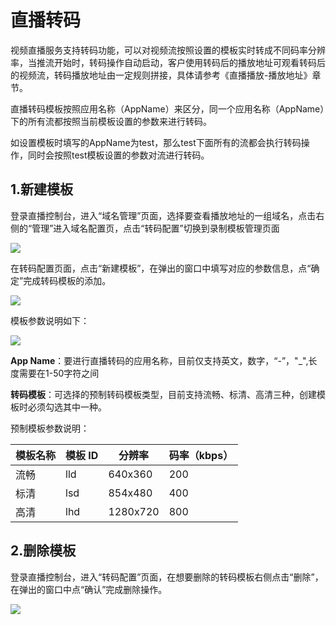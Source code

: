 # 直播转码

视频直播服务支持转码功能，可以对视频流按照设置的模板实时转成不同码率分辨率，当推流开始时，转码操作自动启动，客户使用转码后的播放地址可观看转码后的视频流，转码播放地址由一定规则拼接，具体请参考《直播播放-播放地址》章节。

直播转码模板按照应用名称（AppName）来区分，同一个应用名称（AppName）下的所有流都按照当前模板设置的参数来进行转码。

如设置模板时填写的AppName为test，那么test下面所有的流都会执行转码操作，同时会按照test模板设置的参数对流进行转码。

## 1.新建模板

登录直播控制台，进入“域名管理”页面，选择要查看播放地址的一组域名，点击右侧的“管理”进入域名配置页，点击“转码配置”切换到录制模板管理页面

![](media/674ae615ca68ecdb43d529d1f10062d3.png)

在转码配置页面，点击“新建模板”，在弹出的窗口中填写对应的参数信息，点“确定”完成转码模板的添加。

![](media/39b788dbadcec925672e6cea738e05e0.png)

模板参数说明如下：

![](media/d42dda2d474c8f92b5e67f13d0a8668a.png)

**App
Name**：要进行直播转码的应用名称，目前仅支持英文，数字，“-”，"_",长度需要在1-50字符之间

**转码模板**：可选择的预制转码模板类型，目前支持流畅、标清、高清三种，创建模板时必须勾选其中一种。

预制模板参数说明：

| **模板名称** | **模板 ID** | **分辨率** | **码率（kbps）** |
|--------------|-------------|------------|------------------|
| 流畅         | lld         | 640x360    | 200              |
| 标清         | lsd         | 854x480    | 400              |
| 高清         | lhd         | 1280x720   | 800              |

## 2.删除模板

登录直播控制台，进入“转码配置”页面，在想要删除的转码模板右侧点击“删除”，在弹出的窗口中点“确认”完成删除操作。

![](media/e359c546923c7a249c5a75d129b5adcd.png)
